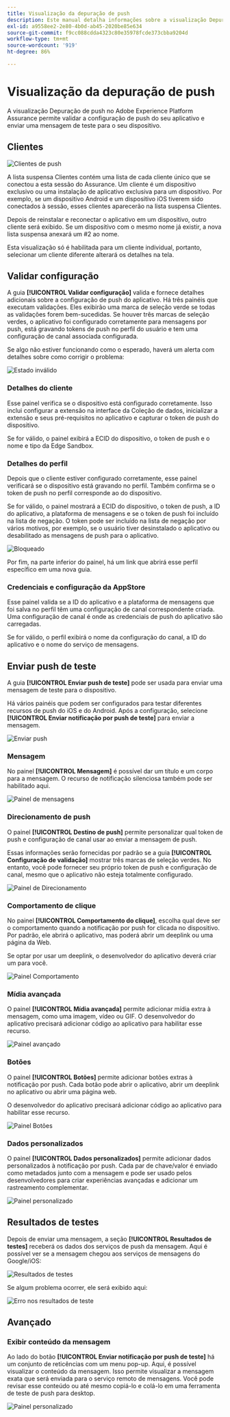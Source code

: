 ```yaml
---
title: Visualização da depuração de push
description: Este manual detalha informações sobre a visualização Depuração de push no Adobe Experience Platform Assurance.
exl-id: a9558ee2-2e80-4b0d-ab45-2020be85e634
source-git-commit: f9cc088cdda4323c80e35978fcde373cbba9204d
workflow-type: tm+mt
source-wordcount: '919'
ht-degree: 86%

---
```


# Visualização da depuração de push

A visualização Depuração de push no Adobe Experience Platform Assurance permite validar a configuração de push do seu aplicativo e enviar uma mensagem de teste para o seu dispositivo.

## Clientes 

![Clientes de push](./images/push-debug-view/clients.png)

A lista suspensa Clientes contém uma lista de cada cliente único que se conectou a esta sessão do Assurance. Um cliente é um dispositivo exclusivo ou uma instalação de aplicativo exclusiva para um dispositivo. Por exemplo, se um dispositivo Android e um dispositivo iOS tiverem sido conectados à sessão, esses clientes aparecerão na lista suspensa Clientes.

Depois de reinstalar e reconectar o aplicativo em um dispositivo, outro cliente será exibido. Se um dispositivo com o mesmo nome já existir, a nova lista suspensa anexará um #2 ao nome.

Esta visualização só é habilitada para um cliente individual, portanto, selecionar um cliente diferente alterará os detalhes na tela.

## Validar configuração

A guia **[!UICONTROL Validar configuração]** valida e fornece detalhes adicionais sobre a configuração de push do aplicativo. Há três painéis que executam validações. Eles exibirão uma marca de seleção verde se todas as validações forem bem-sucedidas. Se houver três marcas de seleção verdes, o aplicativo foi configurado corretamente para mensagens por push, está gravando tokens de push no perfil do usuário e tem uma configuração de canal associada configurada.

Se algo não estiver funcionando como o esperado, haverá um alerta com detalhes sobre como corrigir o problema:

![Estado inválido](./images/push-debug-view/invalid-state.png)

### Detalhes do cliente

Esse painel verifica se o dispositivo está configurado corretamente. Isso inclui configurar a extensão na interface da Coleção de dados, inicializar a extensão e seus pré-requisitos no aplicativo e capturar o token de push do dispositivo.

Se for válido, o painel exibirá a ECID do dispositivo, o token de push e o nome e tipo da Edge Sandbox.

### Detalhes do perfil

Depois que o cliente estiver configurado corretamente, esse painel verificará se o dispositivo está gravando no perfil. Também confirma se o token de push no perfil corresponde ao do dispositivo.

Se for válido, o painel mostrará a ECID do dispositivo, o token de push, a ID do aplicativo, a plataforma de mensagens e se o token de push foi incluído na lista de negação. O token pode ser incluído na lista de negação por vários motivos, por exemplo, se o usuário tiver desinstalado o aplicativo ou desabilitado as mensagens de push para o aplicativo.

![Bloqueado](./images/push-debug-view/deny-list-blocked.png)

Por fim, na parte inferior do painel, há um link que abrirá esse perfil específico em uma nova guia.

### Credenciais e configuração da AppStore

Esse painel valida se a ID do aplicativo e a plataforma de mensagens que foi salva no perfil têm uma configuração de canal correspondente criada. Uma configuração de canal é onde as credenciais de push do aplicativo são carregadas.

Se for válido, o perfil exibirá o nome da configuração do canal, a ID do aplicativo e o nome do serviço de mensagens.

## Enviar push de teste

A guia **[!UICONTROL Enviar push de teste]** pode ser usada para enviar uma mensagem de teste para o dispositivo.

Há vários painéis que podem ser configurados para testar diferentes recursos de push do iOS e do Android. Após a configuração, selecione **[!UICONTROL Enviar notificação por push de teste]** para enviar a mensagem.

![Enviar push](./images/push-debug-view/send.png)

### Mensagem

No painel **[!UICONTROL Mensagem]** é possível dar um título e um corpo para a mensagem. O recurso de notificação silenciosa também pode ser habilitado aqui.

![Painel de mensagens](./images/push-debug-view/message-pane.png)

### Direcionamento de push

O painel **[!UICONTROL Destino de push]** permite personalizar qual token de push e configuração de canal usar ao enviar a mensagem de push.

Essas informações serão fornecidas por padrão se a guia **[!UICONTROL Configuração de validação]** mostrar três marcas de seleção verdes. No entanto, você pode fornecer seu próprio token de push e configuração de canal, mesmo que o aplicativo não esteja totalmente configurado.

![Painel de Direcionamento](./images/push-debug-view/target-pane.png)

### Comportamento de clique

No painel **[!UICONTROL Comportamento do clique]**, escolha qual deve ser o comportamento quando a notificação por push for clicada no dispositivo. Por padrão, ele abrirá o aplicativo, mas poderá abrir um deeplink ou uma página da Web.

Se optar por usar um deeplink, o desenvolvedor do aplicativo deverá criar um para você.

![Painel Comportamento](./images/push-debug-view/click-behavior.png)

### Mídia avançada

O painel **[!UICONTROL Mídia avançada]** permite adicionar mídia extra à mensagem, como uma imagem, vídeo ou GIF. O desenvolvedor do aplicativo precisará adicionar código ao aplicativo para habilitar esse recurso.

![Painel avançado](./images/push-debug-view/rich-pane.png)

### Botões

O painel **[!UICONTROL Botões]** permite adicionar botões extras à notificação por push. Cada botão pode abrir o aplicativo, abrir um deeplink no aplicativo ou abrir uma página web.

O desenvolvedor do aplicativo precisará adicionar código ao aplicativo para habilitar esse recurso.

![Painel Botões](./images/push-debug-view/buttons-pane.png)

### Dados personalizados

O painel **[!UICONTROL Dados personalizados]** permite adicionar dados personalizados à notificação por push. Cada par de chave/valor é enviado como metadados junto com a mensagem e pode ser usado pelos desenvolvedores para criar experiências avançadas e adicionar um rastreamento complementar.

![Painel personalizado](./images/push-debug-view/custom-pane.png)

## Resultados de testes

Depois de enviar uma mensagem, a seção **[!UICONTROL Resultados de testes]** receberá os dados dos serviços de push da mensagem. Aqui é possível ver se a mensagem chegou aos serviços de mensagens do Google/iOS:

![Resultados de testes](./images/push-debug-view/test-results.png)

Se algum problema ocorrer, ele será exibido aqui:

![Erro nos resultados de teste](./images/push-debug-view/test-error.png)

## Avançado

### Exibir conteúdo da mensagem

Ao lado do botão **[!UICONTROL Enviar notificação por push de teste]** há um conjunto de reticências com um menu pop-up. Aqui, é possível visualizar o conteúdo da mensagem. Isso permite visualizar a mensagem exata que será enviada para o serviço remoto de mensagens. Você pode revisar esse conteúdo ou até mesmo copiá-lo e colá-lo em uma ferramenta de teste de push para desktop.

![Painel personalizado](./images/push-debug-view/message-payload.png)
